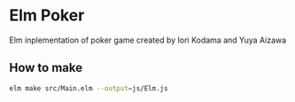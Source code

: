 # Elm Poker
Elm inplementation of poker game created by Iori Kodama and Yuya Aizawa

## How to make
``` sh
elm make src/Main.elm --output=js/Elm.js
```
